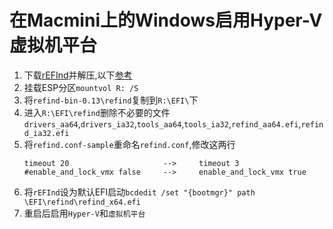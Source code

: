 # 在Macmini上的Windows启用Hyper-V虚拟机平台
1. 下载[rEFInd](https://sourceforge.net/projects/refind/)并解压,以下[参考](http://www.rodsbooks.com/refind/installing.html#windows)
2. 挂载ESP分区`mountvol R: /S`
3. 将`refind-bin-0.13\refind`复制到`R:\EFI\`下
4. 进入`R:\EFI\refind`删除不必要的文件`drivers_aa64`,`drivers_ia32`,`tools_aa64`,`tools_ia32`,`refind_aa64.efi`,`refind_ia32.efi`
5. 将`refind.conf-sample`重命名`refind.conf`,修改这两行
    ```
    timeout 20                     -->     timeout 3
    #enable_and_lock_vmx false     -->     enable_and_lock_vmx true
    ```
6. 将`rEFInd`设为默认EFI启动`bcdedit /set "{bootmgr}" path \EFI\refind\refind_x64.efi`
7. 重启后启用`Hyper-V`和`虚拟机平台`